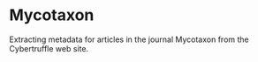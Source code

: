 # Mycotaxon

Extracting metadata for articles in the journal Mycotaxon from the Cybertruffle web site.

